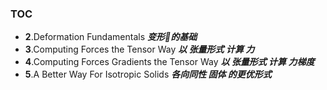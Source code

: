 ### TOC
- **2**.Deformation Fundamentals ***变形🫠的基础***
- **3**.Computing Forces the Tensor Way ***以 张量形式 计算 力***
- **4**.Computing Forces Gradients the Tensor Way ***以 张量形式 计算 力梯度***
- **5**.A Better Way For Isotropic Solids ***各向同性 固体 的更优形式***
